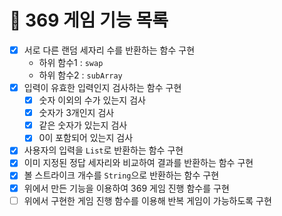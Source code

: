 # 📜 369 게임 기능 목록

- [x] 서로 다른 랜덤 세자리 수를 반환하는 함수 구현
  - 하위 함수1 : `swap`
  - 하위 함수2 : `subArray`
- [x] 입력이 유효한 입력인지 검사하는 함수 구현
  - [x] 숫자 이외의 수가 있는지 검사
  - [x] 숫자가 3개인지 검사
  - [x] 같은 숫자가 있는지 검사
  - [x] 0이 포함되어 있는지 검사
- [x] 사용자의 입력을 `List`로 반환하는 함수 구현
- [x] 이미 지정된 정답 세자리와 비교하여 결과를 반환하는 함수 구현
- [x] 볼 스트라이크 개수를 `String`으로 반환하는 함수 구현
- [x] 위에서 만든 기능을 이용하여 369 게임 진행 함수를 구현
- [ ] 위에서 구현한 게임 진행 함수를 이용해 반복 게임이 가능하도록 구현